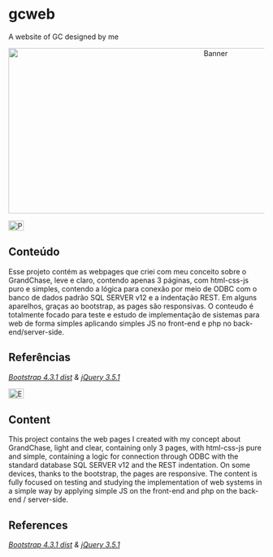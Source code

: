 # gcweb
A website of GC designed by me

<p align="center">
    <img alt="Banner" src="https://i.imgur.com/tbohPBh.png" width="800" height="326" />
</p>
<p>
<p align="left">
  	<img alt="PT-BR" src="https://i.imgur.com/3fl9Sfi.gif" width="30" height="20"/>
</p>

## Conteúdo

Esse projeto contém as webpages que criei com meu conceito sobre o GrandChase, leve e claro, contendo apenas 3 páginas, com html-css-js puro e simples, contendo a lógica para conexão por meio de ODBC com o banco de dados padrão SQL SERVER v12 e a indentação REST. Em alguns aparelhos, graças ao bootstrap, as pages são responsivas. O conteudo é totalmente focado para teste e estudo de implementação de sistemas para web de forma simples aplicando simples JS no front-end e php no back-end/server-side.

## Referências

*[Bootstrap 4.3.1 dist](https://github.com/twbs/bootstrap) & [jQuery 3.5.1](https://github.com/jquery/jquery)*

<p align="left">
  	<img alt="EN-US" src="https://i.imgur.com/QqtGoQ4.gif" width="30" height="20" />
</p>

## Content

This project contains the web pages I created with my concept about GrandChase, light and clear, containing only 3 pages, with html-css-js pure and simple, containing a logic for connection through ODBC with the standard database SQL SERVER v12 and the REST indentation. On some devices, thanks to the bootstrap, the pages are responsive. The content is fully focused on testing and studying the implementation of web systems in a simple way by applying simple JS on the front-end and php on the back-end / server-side. 

## References

*[Bootstrap 4.3.1 dist](https://github.com/twbs/bootstrap) & [jQuery 3.5.1](https://github.com/jquery/jquery)*